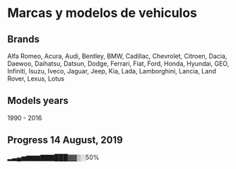 # Marcas y modelos de vehiculos

## Brands
Alfa Romeo,
Acura,
Audi,
Bentley,
BMW,
Cadillac,
Chevrolet,
Citroen,
Dacia,
Daewoo,
Daihatsu,
Datsun,
Dodge,
Ferrari,
Fiat,
Ford,
Honda,
Hyundai,
GEO,
Infiniti,
Isuzu,
Iveco,
Jaguar,
Jeep,
Kia,
Lada,
Lamborghini,
Lancia,
Land Rover,
Lexus,
Lotus

## Models years
1990 - 2016

## Progress 14 August, 2019
▂▃▄▅▆▆▆▇▇▇███▓▓▒░50%
